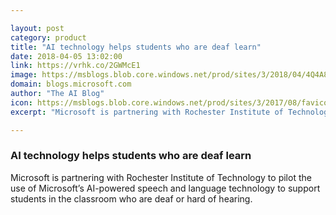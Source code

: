 ```yaml
---

layout: post
category: product
title: "AI technology helps students who are deaf learn"
date: 2018-04-05 13:02:00
link: https://vrhk.co/2GWMcE1
image: https://msblogs.blob.core.windows.net/prod/sites/3/2018/04/4Q4A8198-fb-1200x630.jpg
domain: blogs.microsoft.com
author: "The AI Blog"
icon: https://msblogs.blob.core.windows.net/prod/sites/3/2017/08/favicon-599dd6ab4d63f.jpg
excerpt: "Microsoft is partnering with Rochester Institute of Technology to pilot the use of Microsoft’s AI-powered speech and language technology to support students in the classroom who are deaf or hard of hearing."

---
```


### AI technology helps students who are deaf learn

Microsoft is partnering with Rochester Institute of Technology to pilot the use of Microsoft’s AI-powered speech and language technology to support students in the classroom who are deaf or hard of hearing.